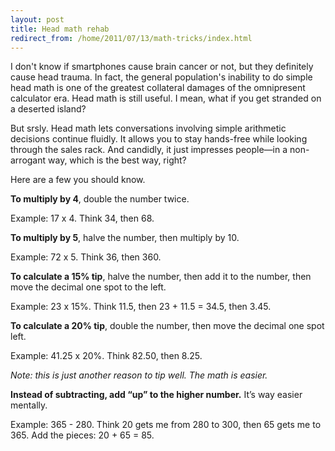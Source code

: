 ```yaml
---
layout: post
title: Head math rehab
redirect_from: /home/2011/07/13/math-tricks/index.html
---
```

<p>I don't know if smartphones cause brain cancer or not, but they definitely cause head trauma. In fact, the general population's inability to do simple head math is one of the greatest collateral damages of the omnipresent calculator era.
Head math is still useful. I mean, what if you get stranded on a deserted island?</p>
<p>But srsly. Head math lets conversations involving simple arithmetic decisions continue fluidly.  It allows you to stay hands-free while looking through the sales rack. And candidly, it just impresses people—in a non-arrogant way, which is the best way, right?</p>
<p>Here are a few you should know.</p>
<p><strong>To multiply by 4</strong>, double the number twice.</p>
<p>Example: 17 x 4.  Think 34, then 68.</p>
<p><strong>To multiply by 5</strong>, halve the number, then multiply by 10.</p>
<p>Example: 72 x 5.  Think 36, then 360.</p>
<p><strong>To calculate a 15% tip</strong>, halve the number, then add it to the number, then move the decimal one spot to the left.</p>
<p>Example: 23 x 15%.  Think 11.5, then 23 + 11.5 = 34.5, then 3.45.</p>
<p><strong>To calculate a 20% tip</strong>, double the number, then move the decimal one spot left.</p>
<p>Example: 41.25 x 20%.  Think 82.50, then 8.25.</p>
<p><em>Note: this is just another reason to tip well. The math is easier.</em></p>
<p><strong>Instead of subtracting, add “up” to the higher number.</strong> It’s way easier mentally.</p>
<p>Example: 365 - 280.  Think 20 gets me from 280 to 300, then 65 gets me to 365. Add the pieces: 20 + 65 = 85.</p>
